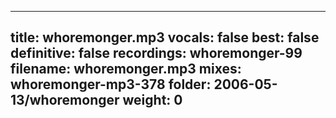 
---
title: whoremonger.mp3
vocals: false
best: false
definitive: false
recordings: whoremonger-99
filename: whoremonger.mp3
mixes: whoremonger-mp3-378
folder: 2006-05-13/whoremonger
weight: 0
---
